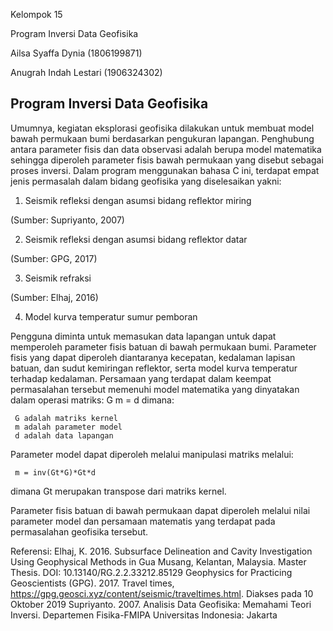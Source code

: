 Kelompok 15

Program Inversi Data Geofisika

Ailsa Syaffa Dynia (1806199871)

Anugrah Indah Lestari (1906324302)

## Program Inversi Data Geofisika
Umumnya, kegiatan eksplorasi geofisika dilakukan untuk membuat model bawah permukaan bumi berdasarkan pengukuran lapangan. Penghubung antara parameter fisis dan data observasi adalah berupa model matematika sehingga diperoleh parameter fisis bawah permukaan yang disebut sebagai proses inversi. Dalam program menggunakan bahasa C ini, terdapat empat jenis permasalah dalam bidang geofisika yang diselesaikan yakni:

1.	Seismik refleksi dengan asumsi bidang reflektor miring
 
(Sumber: Supriyanto, 2007)

2.	Seismik refleksi dengan asumsi bidang reflektor datar
  
(Sumber: GPG, 2017)

3.	Seismik refraksi
 
(Sumber: Elhaj, 2016)

4.	Model kurva temperatur sumur pemboran

Pengguna diminta untuk memasukan data lapangan untuk dapat memperoleh parameter fisis batuan di bawah permukaan bumi. Parameter fisis yang dapat diperoleh diantaranya kecepatan, kedalaman lapisan batuan, dan sudut kemiringan reflektor, serta model kurva temperatur terhadap kedalaman. Persamaan yang terdapat dalam keempat permasalahan tersebut memenuhi model matematika yang dinyatakan dalam operasi matriks:
     G m = d
dimana: 

     G adalah matriks kernel
     m adalah parameter model
     d adalah data lapangan 
     
Parameter model dapat diperoleh melalui manipulasi matriks melalui:

     m = inv(Gt*G)*Gt*d
dimana Gt merupakan transpose dari matriks kernel.

Parameter fisis batuan di bawah permukaan dapat diperoleh melalui nilai parameter model dan persamaan matematis yang terdapat pada permasalahan geofisika tersebut.

Referensi:
Elhaj, K. 2016. Subsurface Delineation and Cavity Investigation Using Geophysical Methods in Gua Musang, Kelantan, Malaysia. Master Thesis. DOI: 10.13140/RG.2.2.33212.85129
Geophysics for Practicing Geoscientists (GPG). 2017. Travel times, https://gpg.geosci.xyz/content/seismic/traveltimes.html. Diakses pada 10 Oktober 2019
Supriyanto. 2007. Analisis Data Geofisika: Memahami Teori Inversi. Departemen Fisika-FMIPA Universitas Indonesia: Jakarta
